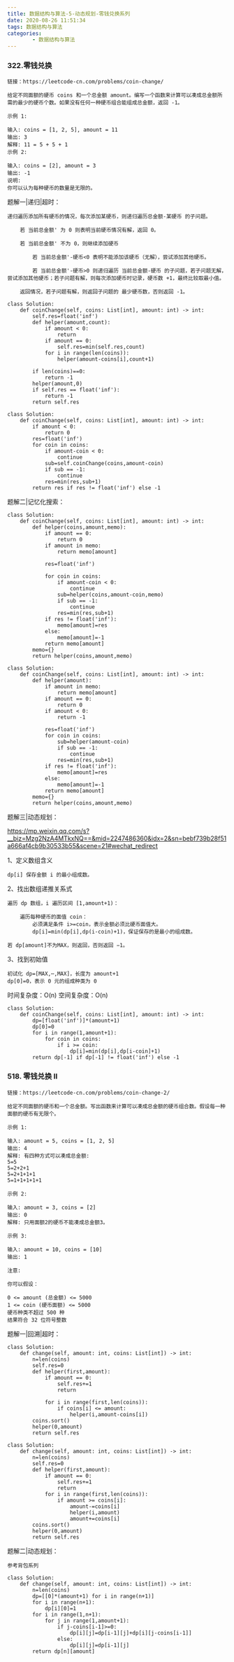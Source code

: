 ```yaml
---
title: 数据结构与算法-5-动态规划-零钱兑换系列
date: 2020-08-26 11:51:34
tags: 数据结构与算法
categories:
        - 数据结构与算法
---
```

### 322.零钱兑换
    链接：https://leetcode-cn.com/problems/coin-change/

    给定不同面额的硬币 coins 和一个总金额 amount。编写一个函数来计算可以凑成总金额所需的最少的硬币个数。如果没有任何一种硬币组合能组成总金额，返回 -1。

    示例 1:

    输入: coins = [1, 2, 5], amount = 11
    输出: 3 
    解释: 11 = 5 + 5 + 1
    示例 2:

    输入: coins = [2], amount = 3
    输出: -1
    说明:
    你可以认为每种硬币的数量是无限的。

题解一|递归|超时：

    递归遍历添加所有硬币的情况，每次添加某硬币，则递归遍历总金额-某硬币 的子问题。

        若 当前总金额' 为 0 则表明当前硬币情况有解，返回 0。

        若 当前总金额' 不为 0，则继续添加硬币

            若 当前总金额'-硬币<0 表明不能添加该硬币（无解），尝试添加其他硬币。

            若 当前总金额'-硬币>0 则递归遍历 当前总金额-硬币 的子问题，若子问题无解，尝试添加其他硬币；若子问题有解，则每次添加硬币时记录，硬币数 +1，最终比较取最小值。

        返回情况，若子问题有解，则返回子问题的 最少硬币数，否则返回 -1。

```
class Solution:
    def coinChange(self, coins: List[int], amount: int) -> int:
        self.res=float('inf')
        def helper(amount,count):
            if amount < 0:
                return
            if amount == 0:
                self.res=min(self.res,count)
            for i in range(len(coins)):
                helper(amount-coins[i],count+1)

        if len(coins)==0:
            return -1
        helper(amount,0)
        if self.res == float('inf'):
            return -1
        return self.res
```

```
class Solution:
    def coinChange(self, coins: List[int], amount: int) -> int:
        if amount < 0:
            return 0
        res=float('inf')
        for coin in coins:
            if amount-coin < 0:
                continue
            sub=self.coinChange(coins,amount-coin)
            if sub == -1:
                continue
            res=min(res,sub+1)
        return res if res != float('inf') else -1
```

题解二|记忆化搜索：
```
class Solution:
    def coinChange(self, coins: List[int], amount: int) -> int:
        def helper(coins,amount,memo):
            if amount == 0:
                return 0
            if amount in memo:
                return memo[amount]

            res=float('inf')

            for coin in coins:
                if amount-coin < 0:
                    continue
                sub=helper(coins,amount-coin,memo)
                if sub == -1:
                    continue
                res=min(res,sub+1)
            if res != float('inf'):
                memo[amount]=res
            else:
                memo[amount]=-1
            return memo[amount]
        memo={}
        return helper(coins,amount,memo)
```

```
class Solution:
    def coinChange(self, coins: List[int], amount: int) -> int:
        def helper(amount):
            if amount in memo:
                return memo[amount]
            if amount == 0:
                return 0
            if amount < 0:
                return -1

            res=float('inf')
            for coin in coins:
                sub=helper(amount-coin)
                if sub == -1:
                    continue
                res=min(res,sub+1)
            if res != float('inf'):
                memo[amount]=res
            else:
                memo[amount]=-1
            return memo[amount]
        memo={}
        return helper(coins,amount,memo)
```

题解三|动态规划：

https://mp.weixin.qq.com/s?__biz=Mzg2NzA4MTkxNQ==&mid=2247486360&idx=2&sn=bebf739b28f51a666af4cb9b30533b55&scene=21#wechat_redirect

1、定义数组含义

    dp[i] 保存金额 i 的最小组成数。

2、找出数组递推关系式

    遍历 dp 数组，i 遍历区间 [1,amount+1)：

        遍历每种硬币的面值 coin：
            必须满足条件 i>=coin，表示金额必须比硬币面值大。
            dp[i]=min(dp[i],dp(i-coin)+1)，保证保存的是最小的组成数。
    
    若 dp[amount]不为MAX，则返回，否则返回 −1。

3、找到初始值

    初试化 dp=[MAX,⋯,MAX]，长度为 amount+1
    dp[0]=0，表示 0 元的组成种类为 0

时间复杂度：O(n)
空间复杂度：O(n)

```
class Solution:
    def coinChange(self, coins: List[int], amount: int) -> int:
        dp=[float('inf')]*(amount+1)
        dp[0]=0
        for i in range(1,amount+1):
            for coin in coins:
                if i >= coin:
                    dp[i]=min(dp[i],dp[i-coin]+1)
        return dp[-1] if dp[-1] != float('inf') else -1
```

### 518. 零钱兑换 II
    链接：https://leetcode-cn.com/problems/coin-change-2/

    给定不同面额的硬币和一个总金额。写出函数来计算可以凑成总金额的硬币组合数。假设每一种面额的硬币有无限个。 

    示例 1:

    输入: amount = 5, coins = [1, 2, 5]
    输出: 4
    解释: 有四种方式可以凑成总金额:
    5=5
    5=2+2+1
    5=2+1+1+1
    5=1+1+1+1+1

    示例 2:

    输入: amount = 3, coins = [2]
    输出: 0
    解释: 只用面额2的硬币不能凑成总金额3。

    示例 3:

    输入: amount = 10, coins = [10] 
    输出: 1
     
    注意:

    你可以假设：

    0 <= amount (总金额) <= 5000
    1 <= coin (硬币面额) <= 5000
    硬币种类不超过 500 种
    结果符合 32 位符号整数

题解一|回溯|超时：

```
class Solution:
    def change(self, amount: int, coins: List[int]) -> int:
        n=len(coins)
        self.res=0
        def helper(first,amount):
            if amount == 0:
                self.res+=1
                return
            
            for i in range(first,len(coins)):
                if coins[i] <= amount:
                    helper(i,amount-coins[i])
        coins.sort()
        helper(0,amount)
        return self.res
```

```
class Solution:
    def change(self, amount: int, coins: List[int]) -> int:
        n=len(coins)
        self.res=0
        def helper(first,amount):
            if amount == 0:
                self.res+=1
                return 
            for i in range(first,len(coins)):
                if amount >= coins[i]:
                    amount-=coins[i]
                    helper(i,amount)
                    amount+=coins[i]
        coins.sort()
        helper(0,amount)
        return self.res
```

题解二|动态规划：

    参考背包系列
    
```
class Solution:
    def change(self, amount: int, coins: List[int]) -> int:
        n=len(coins)
        dp=[[0]*(amount+1) for i in range(n+1)]
        for i in range(n+1):
            dp[i][0]=1
        for i in range(1,n+1):
            for j in range(1,amount+1):
                if j-coins[i-1]>=0:
                    dp[i][j]=dp[i-1][j]+dp[i][j-coins[i-1]]
                else:
                    dp[i][j]=dp[i-1][j]
        return dp[n][amount]
```
